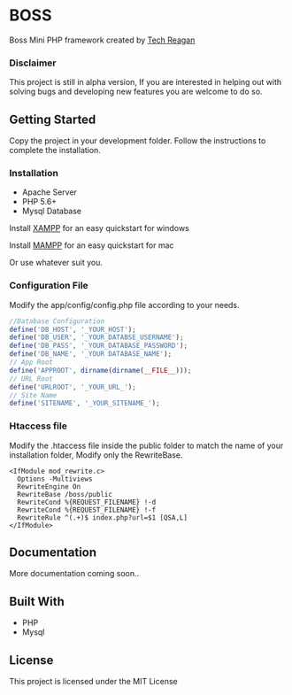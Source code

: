 # BOSS

Boss Mini PHP framework created by [Tech Reagan](https://github.com/techreagan) 

### Disclaimer

This project is still in alpha version,
If you are interested in helping out with solving bugs and developing new features you are welcome to do so.

## Getting Started

Copy the project in your development folder. 
Follow the instructions to complete the installation.

### Installation

* Apache Server
* PHP 5.6+
* Mysql Database


Install [XAMPP](https://www.apachefriends.org/it/index.html) for an easy quickstart for windows

Install [MAMPP](https://www.mamp.info/en/downloads/) for an easy quickstart for mac 

Or use whatever suit you.


### Configuration File

Modify the app/config/config.php file according to your needs.

``` PHP
//Database Configuration
define('DB_HOST', '_YOUR_HOST');
define('DB_USER', '_YOUR_DATABSE_USERNAME');
define('DB_PASS', '_YOUR_DATABASE_PASSWORD');
define('DB_NAME', '_YOUR DATABASE_NAME');
// App Root 
define('APPROOT', dirname(dirname(__FILE__)));
// URL Root
define('URLROOT', '_YOUR_URL_');
// Site Name
define('SITENAME', '_YOUR_SITENAME_');
```


### Htaccess file

Modify the .htaccess file inside the public folder to match the name of your installation folder, Modify only the RewriteBase.

```
<IfModule mod_rewrite.c>
  Options -Multiviews
  RewriteEngine On 
  RewriteBase /boss/public 
  RewriteCond %{REQUEST_FILENAME} !-d 
  RewriteCond %{REQUEST_FILENAME} !-f 
  RewriteRule ^(.+)$ index.php?url=$1 [QSA,L]
</IfModule>
```

## Documentation
More documentation coming soon..

## Built With

* PHP
* Mysql

## License

This project is licensed under the MIT License

